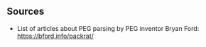 ## Sources
  * List of articles about PEG parsing by PEG inventor Bryan Ford: https://bford.info/packrat/
